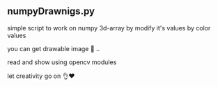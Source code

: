 ## numpyDrawnigs.py

simple script to work on numpy 3d-array
by modify it's values by color values

you can get drawable image 🎴 ..

read and show using opencv modules

let creativity go on 👌♥️
